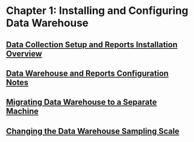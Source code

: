 # Chapter 1: Installing and Configuring Data Warehouse

## [Data Collection Setup and Reports Installation Overview](../Data_Collection_Setup_and_Reports_Installation_Overview)

## [Data Warehouse and Reports Configuration Notes](../Data_Warehouse_and_Reports_Configuration_Notes)

## [Migrating Data Warehouse to a Separate Machine](../Migrating_Data_Warehouse_to_a_Separate_Machine)

## [Changing the Data Warehouse Sampling Scale](../Changing_the_Data_Warehouse_Sampling_Scale)
